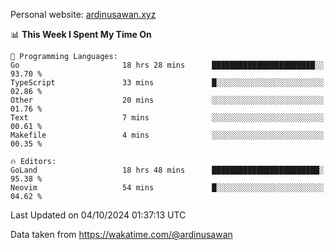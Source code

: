 Personal website: [ardinusawan.xyz](https://ardinusawan.xyz)

<!--START_SECTION:waka-->
📊 **This Week I Spent My Time On** 

```text
💬 Programming Languages: 
Go                       18 hrs 28 mins      ███████████████████████░░   93.70 % 
TypeScript               33 mins             █░░░░░░░░░░░░░░░░░░░░░░░░   02.86 % 
Other                    20 mins             ░░░░░░░░░░░░░░░░░░░░░░░░░   01.76 % 
Text                     7 mins              ░░░░░░░░░░░░░░░░░░░░░░░░░   00.61 % 
Makefile                 4 mins              ░░░░░░░░░░░░░░░░░░░░░░░░░   00.35 % 

🔥 Editors: 
GoLand                   18 hrs 48 mins      ████████████████████████░   95.38 % 
Neovim                   54 mins             █░░░░░░░░░░░░░░░░░░░░░░░░   04.62 % 
```


 Last Updated on 04/10/2024 01:37:13 UTC
<!--END_SECTION:waka-->
Data taken from https://wakatime.com/@ardinusawan
